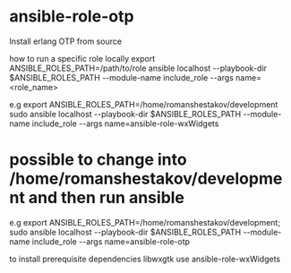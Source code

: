 # ansible-role-otp
Install erlang OTP from source

how to run a specific role locally
export ANSIBLE_ROLES_PATH=/path/to/role
ansible localhost --playbook-dir $ANSIBLE_ROLES_PATH --module-name include_role --args name=<role_name>

e.g
export ANSIBLE_ROLES_PATH=/home/romanshestakov/development
sudo ansible localhost --playbook-dir $ANSIBLE_ROLES_PATH --module-name include_role --args name=ansible-role-wxWidgets

# possible to change into /home/romanshestakov/development and then run ansible
    
e.g
export ANSIBLE_ROLES_PATH=/home/romanshestakov/development;
sudo ansible localhost --playbook-dir $ANSIBLE_ROLES_PATH --module-name include_role --args name=ansible-role-otp

to install prerequisite dependencies libwxgtk use ansible-role-wxWidgets

